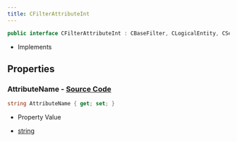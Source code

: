 ```yaml
---
title: CFilterAttributeInt
---
```


```csharp
public interface CFilterAttributeInt : CBaseFilter, CLogicalEntity, CServerOnlyEntity, CBaseEntity, CEntityInstance, ISchemaClass<CEntityInstance>, ISchemaClass<CBaseEntity>, ISchemaClass<CServerOnlyEntity>, ISchemaClass<CLogicalEntity>, ISchemaClass<CBaseFilter>, ISchemaClass<CFilterAttributeInt>, ISchemaField, ISchemaClass, INativeHandle
```

- Implements

## Properties

### **AttributeName** - [Source Code](https://github.com/swiftly-solution/swiftlys2/blob/main/managed/src/SwiftlyS2.Generated/Schemas/Interfaces/CFilterAttributeInt.cs#L16)

```csharp
string AttributeName { get; set; }
```

- Property Value

- [string](https://learn.microsoft.com/dotnet/api/system.string)

